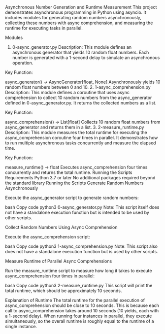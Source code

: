 Asynchronous Number Generation and Runtime Measurement
This project demonstrates asynchronous programming in Python using asyncio. It includes modules for generating random numbers asynchronously, collecting these numbers with async comprehension, and measuring the runtime for executing tasks in parallel.

Modules
1. 0-async_generator.py
Description:
This module defines an asynchronous generator that yields 10 random float numbers. Each number is generated with a 1-second delay to simulate an asynchronous operation.

Key Function:

async_generator() -> AsyncGenerator[float, None]
Asynchronously yields 10 random float numbers between 0 and 10.
2. 1-async_comprehension.py
Description:
This module defines a coroutine that uses async comprehension to collect 10 random numbers from the async_generator defined in 0-async_generator.py. It returns the collected numbers as a list.

Key Function:

async_comprehension() -> List[float]
Collects 10 random float numbers from async_generator and returns them in a list.
3. 2-measure_runtime.py
Description:
This module measures the total runtime for executing the async_comprehension coroutine four times in parallel. It demonstrates how to run multiple asynchronous tasks concurrently and measure the elapsed time.

Key Function:

measure_runtime() -> float
Executes async_comprehension four times concurrently and returns the total runtime.
Running the Scripts
Requirements
Python 3.7 or later
No additional packages required beyond the standard library
Running the Scripts
Generate Random Numbers Asynchronously

Execute the async_generator script to generate random numbers:

bash
Copy code
python3 0-async_generator.py
Note: This script itself does not have a standalone execution function but is intended to be used by other scripts.

Collect Random Numbers Using Async Comprehension

Execute the async_comprehension script:

bash
Copy code
python3 1-async_comprehension.py
Note: This script also does not have a standalone execution function but is used by other scripts.

Measure Runtime of Parallel Async Comprehensions

Run the measure_runtime script to measure how long it takes to execute async_comprehension four times in parallel:

bash
Copy code
python3 2-measure_runtime.py
This script will print the total runtime, which should be approximately 10 seconds.

Explanation of Runtime
The total runtime for the parallel execution of async_comprehension should be close to 10 seconds. This is because each call to async_comprehension takes around 10 seconds (10 yields, each with a 1-second delay). When running four instances in parallel, they execute simultaneously, so the overall runtime is roughly equal to the runtime of a single instance.
